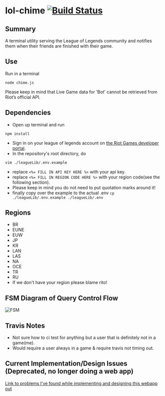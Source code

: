 # lol-chime [![Build Status](https://travis-ci.org/max-su/lol-chime.svg?branch=master)](https://travis-ci.org/max-su/lol-chime)

Summary
--------
A terminal utility serving the League of Legends community and notifies them when their friends are finished with their game. 
  
Use
--------
Run in a terminal
```
node chime.js
```
Please keep in mind that Live Game data for 'Bot' cannot be retrieved from Riot’s official API.

Dependencies
--------

*   Open up terminal and run
```
npm install
```
*   Sign in on your league of legends account on [the Riot Games developer portal](https://developer.riotgames.com/sign-in).
*   In the repository's root directory, do
```
vim ./leagueLib/.env.example
```
*   replace ```<%= FILL IN API KEY HERE %>``` with your api key.
*   replace ```<%= FILL IN REGION CODE HERE %>``` with your region code(see the following section).
*   Please keep in mind you do not need to put quotation marks around it!
*   finally copy over the example to the actual .env
``` cp ./leagueLib/.env.example ./leagueLib/.env ```
   
Regions
-------
*   BR
*   EUNE
*   EUW
*   JP
*   KR
*   LAN
*   LAS
*   NA
*   OCE
*   TR
*   RU
*   If we don't have your region please blame rito!

FSM Diagram of Query Control Flow
-------
 ![FSM](/docs/FSM.png "FSM")

Travis Notes
-------
*   Not sure how to ci test for anything but a user that is definitely not in a game(me).
*   Would require a user always in a game & require travis not timing out.

Current Implementation/Design Issues (Deprecated, no longer doing a web app)
--------
[Link to problems I've found while implementing and designing this webapp out](docs/issues.md)
